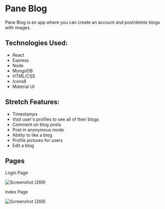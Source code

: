 # Pane Blog
Pane Blog is an app where you can create an account and post/delete blogs with images.

## Technologies Used:
- React
- Express
- Node
- MongoDB
- HTML/CSS
- Icons8
- Material UI

## Stretch Features:
- Timestamps
- Visit user's profiles to see all of their blogs
- Comment on blog posts
- Post in anonymous mode
- Ability to like a blog
- Profile pictures for users
- Edit a blog

## Pages

Login Page

![Screenshot (269)](https://user-images.githubusercontent.com/109836001/196192192-a34aecba-2568-4a85-8464-6896f4b8a860.png)

Index Page

![Screenshot (268)](https://user-images.githubusercontent.com/109836001/196191244-6429d016-579e-45b7-b0f6-f962e990fc93.png)








